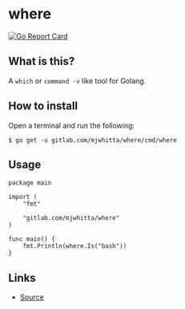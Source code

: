 # where

[![Go Report Card](https://goreportcard.com/badge/gitlab.com/mjwhitta/where)](https://goreportcard.com/report/gitlab.com/mjwhitta/where)

## What is this?

A `which` or `command -v` like tool for Golang.

## How to install

Open a terminal and run the following:

```
$ go get -u gitlab.com/mjwhitta/where/cmd/where
```

## Usage

```
package main

import (
    "fmt"

    "gitlab.com/mjwhitta/where"
)

func main() {
    fmt.Println(where.Is("bash"))
}
```

## Links

- [Source](https://gitlab.com/mjwhitta/where)
